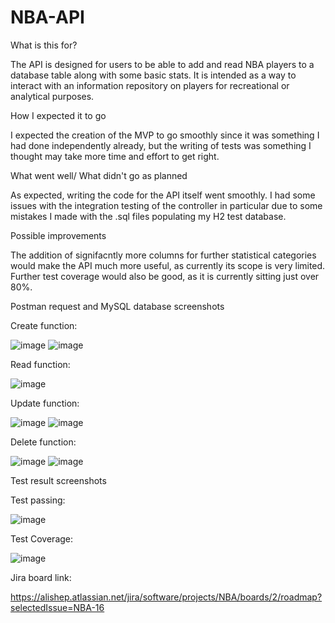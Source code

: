 # NBA-API

What is this for?

  The API is designed for users to be able to add and read NBA players to a database table along with some basic stats. It is intended as a way to interact with an information repository on players for recreational or analytical purposes.
  
How I expected it to go

  I expected the creation of the MVP to go smoothly since it was something I had done independently already, but the writing of tests was something I thought may take more time and effort to get right.
  
What went well/ What didn't go as planned

  As expected, writing the code for the API itself went smoothly. I had some issues with the integration testing of the controller in particular due to some mistakes I made with the .sql files populating my H2 test database.
  
Possible improvements

  The addition of signifacntly more columns for further statistical categories would make the API much more useful, as currently its scope is very limited. Further test coverage would also be good, as it is currently sitting just over 80%.
  
Postman request and MySQL database screenshots

Create function:

![image](https://user-images.githubusercontent.com/97948199/158952671-77dc7899-cf4e-4737-9db7-54f68ef75c18.png)
![image](https://user-images.githubusercontent.com/97948199/158954332-7b0c309a-ab78-41c7-aaa3-3c39d902503a.png)

Read function:

![image](https://user-images.githubusercontent.com/97948199/158952778-bdf654c2-2cbc-47df-8654-cf659d712606.png)

Update function:

![image](https://user-images.githubusercontent.com/97948199/158954419-d89389c5-c102-4a96-bd42-6b1136aeac04.png)
![image](https://user-images.githubusercontent.com/97948199/158954486-9c8c8564-a5ab-4f4b-97f4-f94bb06c40ed.png)

Delete function:

![image](https://user-images.githubusercontent.com/97948199/158954851-72ff1af6-c230-4f57-a56c-a421c765ee29.png)
![image](https://user-images.githubusercontent.com/97948199/158954889-76c04c5f-5aee-4cda-aa4e-a16d64ceae01.png)

Test result screenshots

Test passing:

![image](https://user-images.githubusercontent.com/97948199/158955146-1f8ee5d1-ae2c-49fb-a647-e5b19f415be4.png)

Test Coverage:

![image](https://user-images.githubusercontent.com/97948199/158955347-8f1ad530-09a8-40ea-ac2c-cbae8e40e328.png)

Jira board link:

https://alishep.atlassian.net/jira/software/projects/NBA/boards/2/roadmap?selectedIssue=NBA-16

